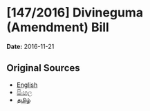 # [147/2016] Divineguma (Amendment) Bill

**Date:** 2016-11-21

## Original Sources

- [English](https://documents.gov.lk/view/bills/2016/11/147-2016_E.pdf)
- [සිංහල](https://documents.gov.lk/view/bills/2016/11/147-2016_S.pdf)
- [தமிழ்](https://documents.gov.lk/view/bills/2016/11/147-2016_T.pdf)
